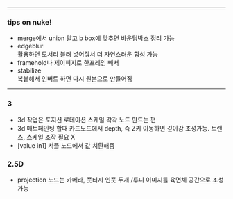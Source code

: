 ***
### tips on nuke!
- merge에서 union 말고 b box에 맞추면 바운딩박스 정리 가능
- edgeblur    
활용하면 모서리 블러 넣어줘서 더 자연스러운 합성 가능
- framehold나 제이피지로 한프레임 빼서
- stabilize   
복붙해서 인버트 하면 다시 원본으로 만들어짐
***

### 3
- 3d  작업은 포지션 로테이션 스케일 각각 노드 만드는 편
- 3d 매트페인팅 할때 카드노드에서 depth, 즉 Z키 이동하면 깊이감 조성가능. 트랜스, 스케일 조작 필요 X
- [value in1] 셔플 노드에서 값 치환해줌
 ### 2.5D
- projection 노드는 카메라, 풋티지 인풋 두개 /투디 이미지를 육면체 공간으로 조성가능 

